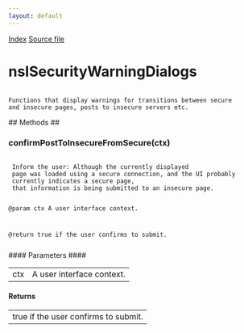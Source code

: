 ```yaml
---
layout: default
---
```

<div id='links'><a href="../index.html">Index</a>
<a href="http://dxr.mozilla.org/mozilla-central/source/security/manager/boot/public/nsISecurityWarningDialogs.idl">Source file</a>
</div>

# nsISecurityWarningDialogs #
<code>  
Functions that display warnings for transitions between secure  
and insecure pages, posts to insecure servers etc.  
  
</code>
## Methods ##

### confirmPostToInsecureFromSecure(ctx) ###
<code>  
 Inform the user: Although the currently displayed  
 page was loaded using a secure connection, and the UI probably  
 currently indicates a secure page,   
 that information is being submitted to an insecure page.  
  
 @param ctx A user interface context.  
  
 @return true if the user confirms to submit.  
  
</code>
#### Parameters ####

<table>

<tr>
<td>ctx</td>
<td>A user interface context.  
</td>
</tr>

</table>

#### Returns ####

<table>

<tr>
<td>true if the user confirms to submit.  
</td>
</tr>

</table>
